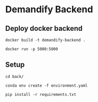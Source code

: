 # Demandify Backend

## Deploy docker backend

`docker build -t demandify-backend .`

`docker run -p 5000:5000`




## Setup

`cd back/`

`conda env create -f environment.yaml`

`pip install -r requirements.txt`

##
